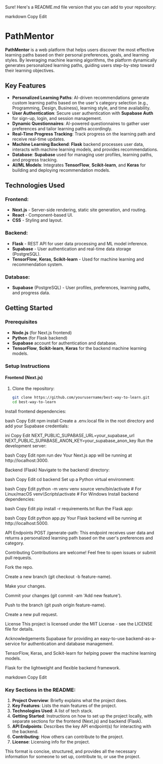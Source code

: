 Sure! Here's a README.md file version that you can add to your repository:

markdown
Copy
Edit
# PathMentor

**PathMentor** is a web platform that helps users discover the most effective learning paths based on their personal preferences, goals, and learning styles. By leveraging machine learning algorithms, the platform dynamically generates personalized learning paths, guiding users step-by-step toward their learning objectives.

## Key Features

- **Personalized Learning Paths**: AI-driven recommendations generate custom learning paths based on the user's category selection (e.g., Programming, Design, Business), learning style, and time availability.
- **User Authentication**: Secure user authentication with **Supabase Auth** for sign-up, login, and session management.
- **Dynamic Questionnaires**: AI-powered questionnaires to gather user preferences and tailor learning paths accordingly.
- **Real-Time Progress Tracking**: Track progress on the learning path and receive real-time updates.
- **Machine Learning Backend**: **Flask** backend processes user data, interacts with machine learning models, and provides recommendations.
- **Database**: **Supabase** used for managing user profiles, learning paths, and progress tracking.
- **AI/ML Models**: Integrates **TensorFlow**, **Scikit-learn**, and **Keras** for building and deploying recommendation models.

## Technologies Used

### Frontend:
- **Next.js** - Server-side rendering, static site generation, and routing.
- **React** - Component-based UI.
- **CSS** - Styling and layout.

### Backend:
- **Flask** - REST API for user data processing and ML model inference.
- **Supabase** - User authentication and real-time data storage (PostgreSQL).
- **TensorFlow**, **Keras**, **Scikit-learn** - Used for machine learning and recommendation system.

### Database:
- **Supabase** (PostgreSQL) - User profiles, preferences, learning paths, and progress data.

## Getting Started

### Prerequisites
- **Node.js** (for Next.js frontend)
- **Python** (for Flask backend)
- **Supabase** account for authentication and database.
- **TensorFlow**, **Scikit-learn**, **Keras** for the backend machine learning models.

### Setup Instructions

#### Frontend (Next.js)
1. Clone the repository:
   ```bash
   git clone https://github.com/yourusername/best-way-to-learn.git
   cd best-way-to-learn
Install frontend dependencies:

bash
Copy
Edit
npm install
Create a .env.local file in the root directory and add your Supabase credentials:

ini
Copy
Edit
NEXT_PUBLIC_SUPABASE_URL=your_supabase_url
NEXT_PUBLIC_SUPABASE_ANON_KEY=your_supabase_anon_key
Run the development server:

bash
Copy
Edit
npm run dev
Your Next.js app will be running at http://localhost:3000.

Backend (Flask)
Navigate to the backend/ directory:

bash
Copy
Edit
cd backend
Set up a Python virtual environment:

bash
Copy
Edit
python -m venv venv
source venv/bin/activate  # For Linux/macOS
venv\Scripts\activate     # For Windows
Install backend dependencies:

bash
Copy
Edit
pip install -r requirements.txt
Run the Flask app:

bash
Copy
Edit
python app.py
Your Flask backend will be running at http://localhost:5000.

API Endpoints
POST /generate-path: This endpoint receives user data and returns a personalized learning path based on the user's preferences and category.

Contributing
Contributions are welcome! Feel free to open issues or submit pull requests.

Fork the repo.

Create a new branch (git checkout -b feature-name).

Make your changes.

Commit your changes (git commit -am 'Add new feature').

Push to the branch (git push origin feature-name).

Create a new pull request.

License
This project is licensed under the MIT License - see the LICENSE file for details.

Acknowledgements
Supabase for providing an easy-to-use backend-as-a-service for authentication and database management.

TensorFlow, Keras, and Scikit-learn for helping power the machine learning models.

Flask for the lightweight and flexible backend framework.

markdown
Copy
Edit

### **Key Sections in the README:**
1. **Project Overview**: Briefly explains what the project does.
2. **Key Features**: Lists the main features of the project.
3. **Technologies Used**: A list of tech stack.
4. **Getting Started**: Instructions on how to set up the project locally, with separate sections for the frontend (Next.js) and backend (Flask).
5. **API Endpoints**: Describes the key API endpoint(s) for interacting with the backend.
6. **Contributing**: How others can contribute to the project.
7. **License**: Licensing info for the project.

This format is concise, structured, and provides all the necessary information for someone to set up, contribute to, or use the project.
